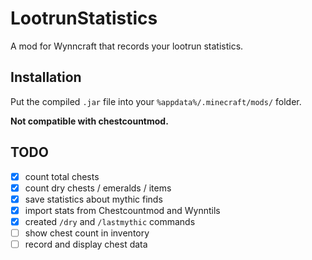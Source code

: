 # LootrunStatistics

A mod for Wynncraft that records your lootrun statistics.

## Installation

Put the compiled `.jar` file into your `%appdata%/.minecraft/mods/` folder.

**Not compatible with chestcountmod.**

## TODO

- [x] count total chests
- [x] count dry chests / emeralds / items
- [x] save statistics about mythic finds
- [x] import stats from Chestcountmod and Wynntils
- [x] created `/dry` and `/lastmythic` commands
- [ ] show chest count in inventory
- [ ] record and display chest data